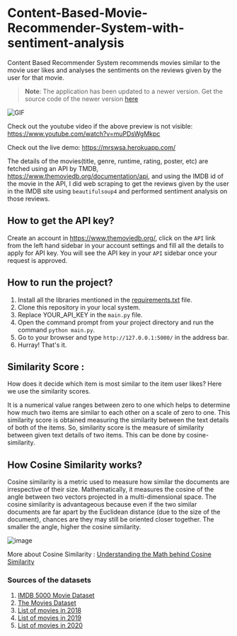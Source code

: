 # Content-Based-Movie-Recommender-System-with-sentiment-analysis

Content Based Recommender System recommends movies similar to the movie user likes and analyses the sentiments on the reviews given by the user for that movie.

<blockquote>
   <b>Note</b>: The application has been updated to a newer version. Get the source code of the newer version <a href="https://github.com/kishan0725/AJAX-Movie-Recommendation-System-with-Sentiment-Analysis">here</a>
</blockquote>

![GIF](./static/mrswsa.gif)


Check out the youtube video if the above preview is not visible: https://www.youtube.com/watch?v=muPDsWgMkpc

Check out the live demo: https://mrswsa.herokuapp.com/

The details of the movies(title, genre, runtime, rating, poster, etc) are fetched using an API by TMDB, https://www.themoviedb.org/documentation/api, and using the IMDB id of the movie in the API, I did web scraping to get the reviews given by the user in the IMDB site using `beautifulsoup4` and performed sentiment analysis on those reviews.

## How to get the API key?

Create an account in https://www.themoviedb.org/, click on the `API` link from the left hand sidebar in your account settings and fill all the details to apply for API key. You will see the API key in your `API` sidebar once your request is approved.

## How to run the project?

1. Install all the libraries mentioned in the [requirements.txt](https://github.com/kishan0725/Movie-Recommendation-System-with-Sentiment-Analysis/blob/master/requirements.txt) file.
2. Clone this repository in your local system.
3. Replace YOUR_API_KEY in the `main.py` file.
4. Open the command prompt from your project directory and run the command `python main.py`.
5. Go to your browser and type `http://127.0.0.1:5000/` in the address bar.
6. Hurray! That's it.

## Similarity Score : 

   How does it decide which item is most similar to the item user likes? Here we use the similarity scores.
   
   It is a numerical value ranges between zero to one which helps to determine how much two items are similar to each other on a scale of zero to one. This similarity score is obtained measuring the similarity between the text details of both of the items. So, similarity score is the measure of similarity between given text details of two items. This can be done by cosine-similarity.
   
## How Cosine Similarity works?
  Cosine similarity is a metric used to measure how similar the documents are irrespective of their size. Mathematically, it measures the cosine of the angle between two vectors projected in a multi-dimensional space. The cosine similarity is advantageous because even if the two similar documents are far apart by the Euclidean distance (due to the size of the document), chances are they may still be oriented closer together. The smaller the angle, higher the cosine similarity.
  
  ![image](https://user-images.githubusercontent.com/36665975/70401457-a7530680-1a55-11ea-9158-97d4e8515ca4.png)

  
More about Cosine Similarity : [Understanding the Math behind Cosine Similarity](https://www.machinelearningplus.com/nlp/cosine-similarity/)

### Sources of the datasets 

1. [IMDB 5000 Movie Dataset](https://www.kaggle.com/carolzhangdc/imdb-5000-movie-dataset)
2. [The Movies Dataset](https://www.kaggle.com/rounakbanik/the-movies-dataset)
3. [List of movies in 2018](https://en.wikipedia.org/wiki/List_of_American_films_of_2018)
4. [List of movies in 2019](https://en.wikipedia.org/wiki/List_of_American_films_of_2019)
5. [List of movies in 2020](https://en.wikipedia.org/wiki/List_of_American_films_of_2020)

